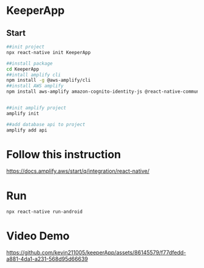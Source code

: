 # KeeperApp 

## Start

```bash 
##init project 
npx react-native init KeeperApp  

##install package 
cd KeeperApp 
##intall amplify cli 
npm install -g @aws-amplify/cli 
##install AWS amplify
npm install aws-amplify amazon-cognito-identity-js @react-native-community/netinfo @react-native-async-storage/async-storage


##init amplify project 
amplify init 

##add database api to project 
amplify add api 
```
# Follow this instruction
https://docs.amplify.aws/start/q/integration/react-native/
# Run

```
npx react-native run-android 
```

# Video Demo


https://github.com/kevin211005/keeperApp/assets/86145579/f77dfedd-a881-4da1-a231-568d95d66639

